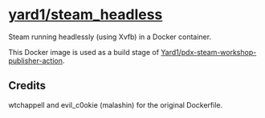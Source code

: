 # [yard1/steam_headless](https://hub.docker.com/repository/docker/yard1/steam_headless)

Steam running headlessly (using Xvfb) in a Docker container.

This Docker image is used as a build stage of [Yard1/pdx-steam-workshop-publisher-action](https://github.com/Yard1/pdx-steam-workshop-publisher-action).

## Credits

wtchappell and evil_c0okie (malashin) for the original Dockerfile.